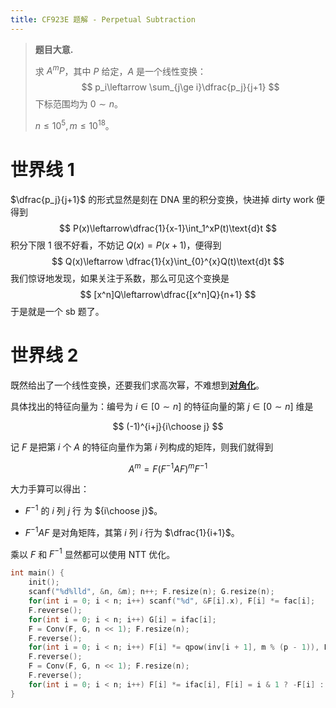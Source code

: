 ```yaml
---
title: CF923E 题解 - Perpetual Subtraction
---
```


> **题目大意.**
>
> 求 $A^mP$，其中 $P$ 给定，$A$ 是一个线性变换：
> $$
> p_i\leftarrow \sum_{j\ge i}\dfrac{p_j}{j+1}
> $$
> 下标范围均为 $0\sim n$。
>
> $n\le 10^5,m\le 10^{18}$。

# 世界线 1

$\dfrac{p_j}{j+1}$ 的形式显然是刻在 DNA 里的积分变换，快进掉 dirty work 便得到
$$
P(x)\leftarrow\dfrac{1}{x-1}\int_1^xP(t)\text{d}t
$$
积分下限 $1$ 很不好看，不妨记 $Q(x) =P(x+1)$，便得到
$$
Q(x)\leftarrow \dfrac{1}{x}\int_{0}^{x}Q(t)\text{d}t
$$
我们惊讶地发现，如果关注于系数，那么可见这个变换是
$$
[x^n]Q\leftarrow\dfrac{[x^n]Q}{n+1}
$$
于是就是一个 sb 题了。

# 世界线 2

既然给出了一个线性变换，还要我们求高次幂，不难想到[**对角化**](https://xyix.gitee.io/posts/?page=0&postname=linear-algebra)。

具体找出的特征向量为：编号为 $i\in[0\sim n]$ 的特征向量的第 $j\in[0\sim n]$ 维是

$$
(-1)^{i+j}{i\choose j}
$$

记 $F$ 是把第 $i$ 个 $A$ 的特征向量作为第 $i$ 列构成的矩阵，则我们就得到

$$
A^m=F(F^{-1}AF)^mF^{-1}
$$

大力手算可以得出：

- $F^{-1}$ 的 $i$ 列 $j$ 行 为 ${i\choose j}$。

- $F^{-1}AF$ 是对角矩阵，其第 $i$ 列 $i$ 行为 $\dfrac{1}{i+1}$。

乘以 $F$ 和 $F^{-1}$ 显然都可以使用 NTT 优化。

```cpp
int main() {
	init();
	scanf("%d%lld", &n, &m); n++; F.resize(n); G.resize(n);
	for(int i = 0; i < n; i++) scanf("%d", &F[i].x), F[i] *= fac[i];
	F.reverse();
	for(int i = 0; i < n; i++) G[i] = ifac[i];
	F = Conv(F, G, n << 1); F.resize(n);
	F.reverse();
	for(int i = 0; i < n; i++) F[i] *= qpow(inv[i + 1], m % (p - 1)), F[i] = i & 1 ? -F[i] : F[i];
	F.reverse();
	F = Conv(F, G, n << 1); F.resize(n);
	F.reverse();
	for(int i = 0; i < n; i++) F[i] *= ifac[i], F[i] = i & 1 ? -F[i] : F[i], printf("%d ", F[i].x);
}
```

